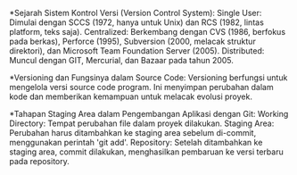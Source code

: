 *Sejarah Sistem Kontrol Versi (Version Control System):
Single User: Dimulai dengan SCCS (1972, hanya untuk Unix) dan RCS (1982, lintas platform, teks saja).
Centralized: Berkembang dengan CVS (1986, berfokus pada berkas), Perforce (1995), Subversion (2000, melacak struktur direktori), dan Microsoft Team Foundation Server (2005).
Distributed: Muncul dengan GIT, Mercurial, dan Bazaar pada tahun 2005.

*Versioning dan Fungsinya dalam Source Code:
Versioning berfungsi untuk mengelola versi source code program. Ini menyimpan perubahan dalam kode dan memberikan kemampuan untuk melacak evolusi proyek.

*Tahapan Staging Area dalam Pengembangan Aplikasi dengan Git:
Working Directory: Tempat perubahan file dalam proyek dilakukan.
Staging Area: Perubahan harus ditambahkan ke staging area sebelum di-commit, menggunakan perintah 'git add'.
Repository: Setelah ditambahkan ke staging area, commit dilakukan, menghasilkan pembaruan ke versi terbaru pada repository.